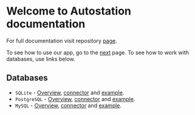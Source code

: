 # Welcome to Autostation documentation

For full documentation visit repository [page](https://github.com/mezidia/medivac).

To see how to use our app, go to the [next](autostation.md) page. To see how to work with databases, use links below.

## Databases

* `SQLite` - [Overview](), [connector](sqlite.md) and [example](sqlite.md).
* `PostgreSQL` - [Overview](), [connector](postgresql.md) and [example](postgresql.md).
* `MySQL` - [Overview](), [connector](mysql.md) and [example](mysql.md).
